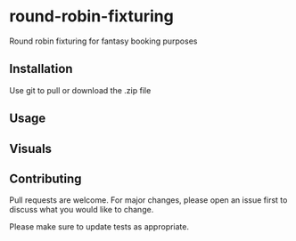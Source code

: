 # round-robin-fixturing
Round robin fixturing for fantasy booking purposes 

## Installation
Use git to pull or download the .zip file

## Usage

## Visuals

## Contributing
Pull requests are welcome. For major changes, please open an issue first
to discuss what you would like to change.

Please make sure to update tests as appropriate.